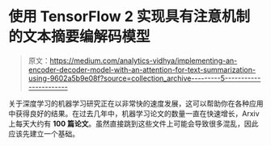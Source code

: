 # 使用 TensorFlow 2 实现具有注意机制的文本摘要编解码模型

> 原文：<https://medium.com/analytics-vidhya/implementing-an-encoder-decoder-model-with-an-attention-for-text-summarization-using-9602a5b9e08f?source=collection_archive---------5----------------------->

关于深度学习的机器学习研究正在以非常快的速度发展，这可以帮助你在各种应用中获得良好的结果。在过去几年中，机器学习论文的数量一直在快速增长，Arxiv 上每天大约有 **100 篇论文**。虽然直接跳到这些文件上可能会导致很多混乱，因此应该先建立一个基础。